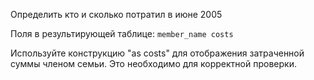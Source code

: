 Определить кто и сколько потратил в июне 2005

Поля в результирующей таблице:
`member_name
costs`

Используйте конструкцию "as costs" для отображения затраченной суммы членом семьи. Это необходимо для корректной проверки.